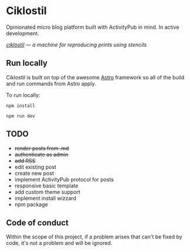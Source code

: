 # Ciklostil

Opinionated micro blog platform built with ActivityPub in mind. In active development.

*[ciklostil](https://fran.si/133/sskj2-slovar-slovenskega-knjiznega-jezika-2/4464690/ciklostil?View=1&Query=ciklostil) — a machine for reproducing prints using stencils*

## Run locally

Ciklostil is built on top of the awesome [Astro](https://astro.build/) framework so all of the build and run commands from Astro apply.

To run locally:

`npm install`

`npm run dev`

## TODO

- ~~render posts from .md~~
- ~~authenticate as admin~~
- ~~add RSS~~
- edit existing post
- create new post
- implement ActivityPub protocol for posts
- responsive basic template
- add custom theme support
- implement install wizzard
- npm package

## Code of conduct

Within the scope of this project, if a problem arises that can't be fixed by code, it's not a problem and will be ignored.
